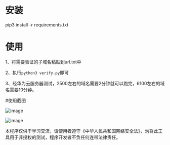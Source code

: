 # 安装
pip3 install -r requirements.txt

# 使用

1、将需要验证的子域名粘贴到url.txt中

2、执行`python3 verify.py`即可

3、经华为云服务器测试，2500左右的域名需要2分钟就可以跑完，6100左右的域名需要10分钟。

#使用截图

![image](https://user-images.githubusercontent.com/72497146/201284936-3618382d-3771-4080-a92b-87e0bd926156.png)

![image](https://user-images.githubusercontent.com/72497146/201281488-d6c7e18b-8954-4f53-abf0-4888ea9a6cd2.png)

本程序仅供于学习交流，请使用者遵守《中华人民共和国网络安全法》，勿将此工具用于非授权的测试，程序开发者不负任何连带法律责任。
